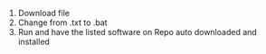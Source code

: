 1. Download file
2. Change from .txt to .bat
3. Run and have the listed software on Repo auto downloaded and installed
